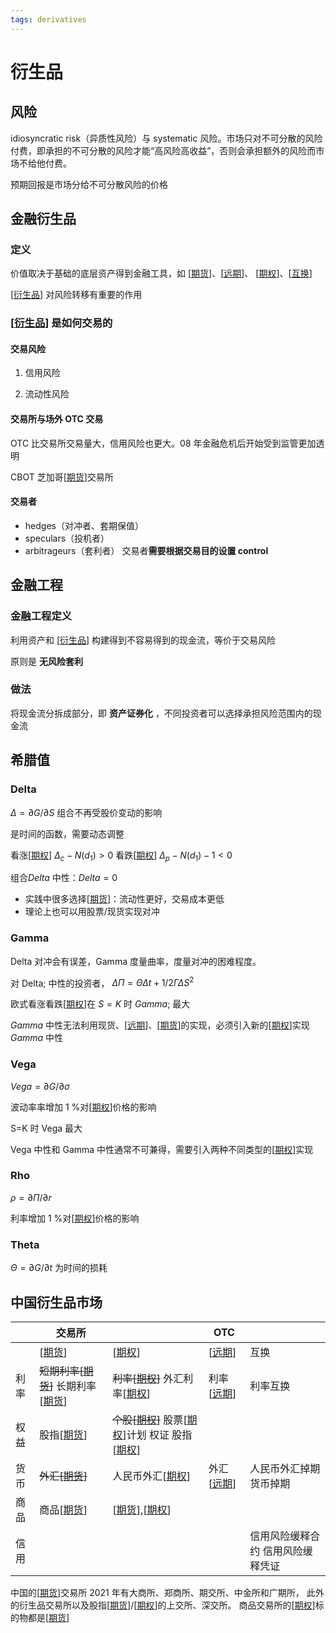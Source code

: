 ```yaml
---
tags: derivatives
---
```


# 衍生品

## 风险

idiosyncratic risk（异质性风险）与 systematic 风险。市场只对不可分散的风险付费，即承担的不可分散的风险才能“高风险高收益”，否则会承担额外的风险而市场不给他付费。

预期回报是市场分给不可分散风险的价格

## 金融衍生品

### 定义

价值取决于基础的底层资产得到金融工具，如 [[期货]]、[[远期]]、 [[期权]]、[[互换]]

[[衍生品]] 对风险转移有重要的作用

### [[衍生品]] 是如何交易的

#### 交易风险

1. 信用风险

2. 流动性风险

#### 交易所与场外 OTC 交易

OTC 比交易所交易量大，信用风险也更大。08 年金融危机后开始受到监管更加透明

CBOT 芝加哥[[期货]]交易所

#### 交易者

- hedges（对冲者、套期保值）
- speculars（投机者）
- arbitrageurs（套利者）
  交易者**需要根据交易目的设置 control**

## 金融工程

### 金融工程定义

利用资产和 [[衍生品]] 构建得到不容易得到的现金流，等价于交易风险

原则是 **无风险套利**

### 做法

将现金流分拆成部分，即 **资产证券化** ，不同投资者可以选择承担风险范围内的现金流

## 希腊值

### Delta

$\Delta = \partial G/ \partial S$ 组合不再受股价变动的影响

是时间的函数，需要动态调整

看涨[[期权]] $\Delta_c-N(d_1)>0$ 看跌[[期权]] $\Delta_p-N(d_1)-1<0$

组合$Delta$ 中性：$Delta=0$

- 实践中很多选择[[期货]]：流动性更好，交易成本更低
- 理论上也可以用股票/现货实现对冲

### Gamma

Delta 对冲会有误差，Gamma 度量曲率，度量对冲的困难程度。

对 Delta; 中性的投资者， $\Delta \Pi = \Theta \Delta t + 1/2\Gamma\Delta S^2$

欧式看涨看跌[[期权]]在 $S=K$ 时 $Gamma$; 最大

$Gamma$ 中性无法利用现货、[[远期]]、[[期货]]的实现，必须引入新的[[期权]]实现 $Gamma$ 中性

### Vega

$Vega = \partial G/ \partial \sigma$

波动率率增加 1 %对[[期权]]价格的影响

S=K 时 Vega 最大

Vega 中性和 Gamma 中性通常不可兼得，需要引入两种不同类型的[[期权]]实现

### Rho

$\rho = \partial \Pi/\partial r$

利率增加 1 %对[[期权]]价格的影响

### Theta

$\Theta = \partial G/ \partial t$ 为时间的损耗

## 中国衍生品市场

|      | 交易所                                |                                                     | OTC          |                                   |
| ---- | ------------------------------------- | --------------------------------------------------- | ------------ | --------------------------------- |
|      | [[期货]]                              | [[期权]]                                            | [[远期]]     | 互换                              |
| 利率 | ~~短期利率[[期货]]~~ 长期利率[[期货]] | ~~利率[[期权]]~~ 外汇利率[[期权]]                   | 利率[[远期]] | 利率互换                          |
| 权益 | 股指[[期货]]                          | ~~个股[[期权]]~~ 股票[[期权]]计划 权证 股指[[期权]] |              |                                   |
| 货币 | ~~外汇[[期货]]~~                      | 人民币外汇[[期权]]                                  | 外汇[[远期]] | 人民币外汇掉期 货币掉期           |
| 商品 | 商品[[期货]]                          | [[期货]],[[期权]]                                   |              |                                   |
| 信用 |                                       |                                                     |              | 信用风险缓释合约 信用风险缓释凭证 |

中国的[[期货]]交易所 2021 年有大商所、郑商所、期交所、中金所和广期所， 此外的衍生品交易所以及股指[[期货]]/[[期权]]的上交所、深交所。 商品交易所的[[期权]]标的物都是[[期货]]

[//begin]: # "Autogenerated link references for markdown compatibility"
[期货]: 期货.md "期货"
[远期]: 远期.md "远期"
[期权]: 期权.md "期权"
[互换]: 互换.md "互换"
[衍生品]: 衍生品.md "衍生品"
[//end]: # "Autogenerated link references"
